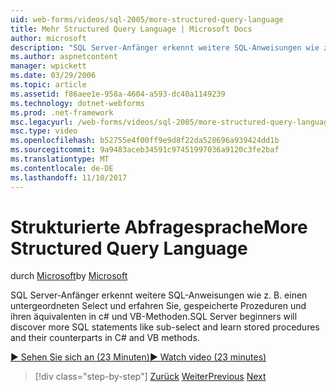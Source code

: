```yaml
---
uid: web-forms/videos/sql-2005/more-structured-query-language
title: Mehr Structured Query Language | Microsoft Docs
author: microsoft
description: "SQL Server-Anfänger erkennt weitere SQL-Anweisungen wie z. B. einen untergeordneten Select und erfahren Sie, gespeicherte Prozeduren und ihren äquivalenten in c# und VB-Methoden."
ms.author: aspnetcontent
manager: wpickett
ms.date: 03/29/2006
ms.topic: article
ms.assetid: f86aee1e-958a-4604-a593-dc40a1149239
ms.technology: dotnet-webforms
ms.prod: .net-framework
msc.legacyurl: /web-forms/videos/sql-2005/more-structured-query-language
msc.type: video
ms.openlocfilehash: b52755e4f00ff9e9d8f22da528696a939424dd1b
ms.sourcegitcommit: 9a9483aceb34591c97451997036a9120c3fe2baf
ms.translationtype: MT
ms.contentlocale: de-DE
ms.lasthandoff: 11/10/2017
---
```

<a name="more-structured-query-language"></a><span data-ttu-id="1d838-103">Strukturierte Abfragesprache</span><span class="sxs-lookup"><span data-stu-id="1d838-103">More Structured Query Language</span></span>
====================
<span data-ttu-id="1d838-104">durch [Microsoft](https://github.com/microsoft)</span><span class="sxs-lookup"><span data-stu-id="1d838-104">by [Microsoft](https://github.com/microsoft)</span></span>

<span data-ttu-id="1d838-105">SQL Server-Anfänger erkennt weitere SQL-Anweisungen wie z. B. einen untergeordneten Select und erfahren Sie, gespeicherte Prozeduren und ihren äquivalenten in c# und VB-Methoden.</span><span class="sxs-lookup"><span data-stu-id="1d838-105">SQL Server beginners will discover more SQL statements like sub-select and learn stored procedures and their counterparts in C# and VB methods.</span></span>

[<span data-ttu-id="1d838-106">&#9654; Sehen Sie sich an (23 Minuten)</span><span class="sxs-lookup"><span data-stu-id="1d838-106">&#9654; Watch video (23 minutes)</span></span>](https://channel9.msdn.com/Blogs/ASP-NET-Site-Videos/more-structured-query-language)

>[!div class="step-by-step"]
<span data-ttu-id="1d838-107">[Zurück](manipulating-database-data.md)
[Weiter](understanding-security-and-network-connectivity.md)</span><span class="sxs-lookup"><span data-stu-id="1d838-107">[Previous](manipulating-database-data.md)
[Next](understanding-security-and-network-connectivity.md)</span></span>
